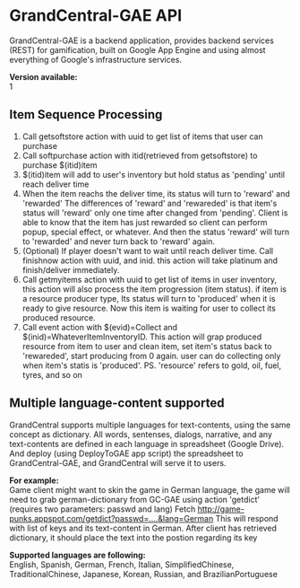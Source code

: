 # GrandCentral-GAE API

GrandCentral-GAE is a backend application, provides backend services (REST) for gamification, 
built on Google App Engine and using almost everything of Google's infrastructure services.



<b>Version available:</b><br/>
1

## Item Sequence Processing
1. Call getsoftstore action with uuid to get list of items that user can purchase
2. Call softpurchase action with itid(retrieved from getsoftstore) to purchase $(itid)item
3. $(itid)item will add to user's inventory but hold status as 'pending' until reach deliver time
4. When the item reachs the deliver time, its status will turn to 'reward' and 'rewarded'
   The differences of 'reward' and 'rewareded' is that item's status will 'reward' only one time 
   after changed from 'pending'. Client is able to know that the item has just rewarded so client
   can perform popup, special effect, or whatever. And then the status 'reward' will turn to 'rewarded'
   and never turn back to 'reward' again.
5. (Optional) If player doesn't want to wait until reach deliver time. Call finishnow action with uuid, 
   and inid. this action will take platinum and finish/deliver immediately.
6. Call getmyitems action with uuid to get list of items in user inventory, this action will also
   process the item progression (item status). if item is a resource producer type, Its status will
   turn to 'produced' when it is ready to give resource. Now this item is waiting for user to collect 
   its produced resource.
7. Call event action with $(evid)=Collect and $(inid)=WhateverItemInventoryID. This action will grap
   produced resource from item to user and clean item, set item's status back to 'rewareded', 
   start producing from 0 again. user can do collecting only when item's statis is 'produced'.
   PS. 'resource' refers to gold, oil, fuel, tyres, and so on

## Multiple language-content supported
GrandCentral supports multiple languages for text-contents, using the same concept as dictionary.
All words, sentenses, dialogs, narrative, and any text-contents are defined in each language in spreadsheet (Google Drive).
And deploy (using DeployToGAE app script) the spreadsheet to GrandCentral-GAE, and GrandCentral will serve it to users.

<b>For example:</b> <br/>
Game client might want to skin the game in German language, the game will need to grab german-dictionary from GC-GAE
using action 'getdict' (requires two parameters: passwd and lang)
Fetch http://game-punks.appspot.com/getdict?passwd=....&lang=German
This will respond with list of keys and its text-content in German. 
After client has retrieved dictionary, it should place the text into the postion regarding its key

<b>Supported languages are following:</b> <br/>
English, Spanish, German, French, Italian, SimplifiedChinese, TraditionalChinese, Japanese, Korean, 
Russian, and BrazilianPortuguese
